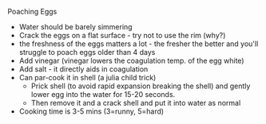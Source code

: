 ﻿Poaching Eggs 
* Water should be barely simmering 
* Crack the eggs on a flat surface - try not to use the rim (why?) 
* the freshness of the eggs matters a lot - the fresher the better and you'll struggle to poach eggs older than 4 days 
* Add vinegar (vinegar lowers the coagulation temp. of the egg white) 
* Add salt - it directly aids in coagulation 
* Can par-cook it in shell (a julia child trick) 
   * Prick shell (to avoid rapid expansion breaking the shell) and gently lower egg into the water for 15-20 seconds.  
   * Then remove it and a crack shell and put it into water as normal 
* Cooking time is 3-5 mins (3=runny, 5=hard)